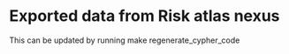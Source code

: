 # Exported data from Risk atlas nexus

This can be updated by running make regenerate_cypher_code 


